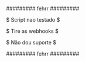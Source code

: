 ######### fehrr #########

$ Script nao testado $

$ Tire as webhooks $

$ Não dou suporte $

######### fehrr #########
